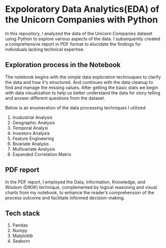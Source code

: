 # Expoloratory Data Analytics(EDA) of the Unicorn Companies with Python

In this repository, I analyzed the data of the Unicorn Companies dataset using Python to explore various aspects of the data. I subsequently created a comprehensive report in PDF format to elucidate the findings for individuals lacking technical expertise.


## Exploration process in the Notebook
The notebook begins with the simple data exploration techinuques to clarify the data and how it's structured. And continues with the data cleanup to find and manage the missing values. After getting the basic stats we begin with data visualization to help us better understand the data for story telling and answer different questions from the dataset. 

Below is an enumeration of the data processing techniques I utilized:
1. Inudustrial Analysis
2. Geographic Analysis
3. Temporal Analysi
4. Investors Analysis
5. Feature Engineering
6. Bivariate Analysis
7. Multivariate Analysis
8. Expanded Correlation Matrix

## PDF report
In the PDF report, I employed the Data, Information, Knowledge, and Wisdom (DIKW) technique, complemented by logical reasoning and visual charts from my notebook, to enhance the reader’s comprehension of the process outcome and facilitate informed decision-making.

## Tech stack
1. Pandas
2. Numpy
3. Matplotlib
4. Seaborn

